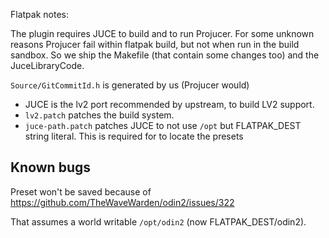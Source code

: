 Flatpak notes:

The plugin requires JUCE to build and to run Projucer. For some
unknown reasons Projucer fail within flatpak build, but not when run
in the build sandbox. So we ship the Makefile (that contain some
changes too) and the JuceLibraryCode.

`Source/GitCommitId.h` is generated by us (Projucer would)

- JUCE is the lv2 port recommended by upstream, to build LV2 support.
- `lv2.patch` patches the build system.
- `juce-path.patch` patches JUCE to not use `/opt` but FLATPAK_DEST
string literal. This is required for to locate the presets

Known bugs
----------

Preset won't be saved because of
https://github.com/TheWaveWarden/odin2/issues/322

That assumes a world writable `/opt/odin2` (now FLATPAK_DEST/odin2).
